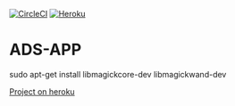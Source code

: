 [![CircleCI](https://circleci.com/gh/TheJudgeMonkey/ads-app/tree/main.svg?style=svg)](https://circleci.com/gh/TheJudgeMonkey/ads-app/tree/main) [![Heroku](https://pyheroku-badge.herokuapp.com/?app=calm-island-92931&style=<STYLE>)](https://calm-island-92931.herokuapp.com/)

# ADS-APP

sudo apt-get install libmagickcore-dev libmagickwand-dev

[Project on heroku](https://calm-island-92931.herokuapp.com/)
